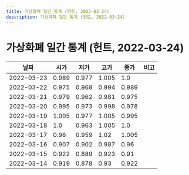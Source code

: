 ```yaml
---
title: 가상화폐 일간 통계 (헌트, 2022-03-24)
description: 가상화폐 일간 통계 (헌트, 2022-03-24)
---
```


가상화폐 일간 통계 (헌트, 2022-03-24)
===

|날짜|시가|저가|고가|종가|비고|
|--|--|--|--|--|--|
|2022-03-23|0.989|0.977|1.005|1.0|    |
|2022-03-22|0.975|0.968|0.994|0.989|    |
|2022-03-21|0.979|0.962|0.981|0.975|    |
|2022-03-20|0.995|0.973|0.998|0.978|    |
|2022-03-19|1.005|0.977|1.005|0.995|    |
|2022-03-18|1.0|0.963|1.005|1.0|    |
|2022-03-17|0.96|0.959|1.02|1.005|    |
|2022-03-16|0.907|0.902|0.987|0.96|    |
|2022-03-15|0.922|0.889|0.923|0.91|    |
|2022-03-14|0.919|0.878|0.93|0.922|    |
